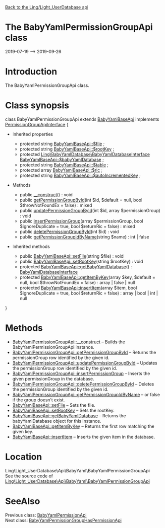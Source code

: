 [Back to the Ling/Light_UserDatabase api](https://github.com/lingtalfi/Light_UserDatabase/blob/master/doc/api/Ling/Light_UserDatabase.md)



The BabyYamlPermissionGroupApi class
================
2019-07-19 --> 2019-09-26






Introduction
============

The BabyYamlPermissionGroupApi class.



Class synopsis
==============


class <span class="pl-k">BabyYamlPermissionGroupApi</span> extends [BabyYamlBaseApi](https://github.com/lingtalfi/Light_UserDatabase/blob/master/doc/api/Ling/Light_UserDatabase/Api/BabyYaml/BabyYamlBaseApi.md) implements [PermissionGroupApiInterface](https://github.com/lingtalfi/Light_UserDatabase/blob/master/doc/api/Ling/Light_UserDatabase/Api/PermissionGroupApiInterface.md) {

- Inherited properties
    - protected string [BabyYamlBaseApi::$file](#property-file) ;
    - protected string [BabyYamlBaseApi::$rootKey](#property-rootKey) ;
    - protected [Ling\BabyYamlDatabase\BabyYamlDatabaseInterface](https://github.com/lingtalfi/BabyYamlDatabase/blob/master/doc/api/Ling/BabyYamlDatabase/BabyYamlDatabaseInterface.md) [BabyYamlBaseApi::$babyYamlDatabase](#property-babyYamlDatabase) ;
    - protected string [BabyYamlBaseApi::$table](#property-table) ;
    - protected array [BabyYamlBaseApi::$ric](#property-ric) ;
    - protected string [BabyYamlBaseApi::$autoIncrementedKey](#property-autoIncrementedKey) ;

- Methods
    - public [__construct](https://github.com/lingtalfi/Light_UserDatabase/blob/master/doc/api/Ling/Light_UserDatabase/Api/BabyYaml/BabyYamlPermissionGroupApi/__construct.md)() : void
    - public [getPermissionGroupById](https://github.com/lingtalfi/Light_UserDatabase/blob/master/doc/api/Ling/Light_UserDatabase/Api/BabyYaml/BabyYamlPermissionGroupApi/getPermissionGroupById.md)(int $id, $default = null, bool $throwNotFoundEx = false) : mixed
    - public [updatePermissionGroupById](https://github.com/lingtalfi/Light_UserDatabase/blob/master/doc/api/Ling/Light_UserDatabase/Api/BabyYaml/BabyYamlPermissionGroupApi/updatePermissionGroupById.md)(int $id, array $permissionGroup) : void
    - public [insertPermissionGroup](https://github.com/lingtalfi/Light_UserDatabase/blob/master/doc/api/Ling/Light_UserDatabase/Api/BabyYaml/BabyYamlPermissionGroupApi/insertPermissionGroup.md)(array $permissionGroup, bool $ignoreDuplicate = true, bool $returnRic = false) : mixed
    - public [deletePermissionGroupById](https://github.com/lingtalfi/Light_UserDatabase/blob/master/doc/api/Ling/Light_UserDatabase/Api/BabyYaml/BabyYamlPermissionGroupApi/deletePermissionGroupById.md)(int $id) : void
    - public [getPermissionGroupIdByName](https://github.com/lingtalfi/Light_UserDatabase/blob/master/doc/api/Ling/Light_UserDatabase/Api/BabyYaml/BabyYamlPermissionGroupApi/getPermissionGroupIdByName.md)(string $name) : int | false

- Inherited methods
    - public [BabyYamlBaseApi::setFile](https://github.com/lingtalfi/Light_UserDatabase/blob/master/doc/api/Ling/Light_UserDatabase/Api/BabyYaml/BabyYamlBaseApi/setFile.md)(string $file) : void
    - public [BabyYamlBaseApi::setRootKey](https://github.com/lingtalfi/Light_UserDatabase/blob/master/doc/api/Ling/Light_UserDatabase/Api/BabyYaml/BabyYamlBaseApi/setRootKey.md)(string $rootKey) : void
    - protected [BabyYamlBaseApi::getBabyYamlDatabase](https://github.com/lingtalfi/Light_UserDatabase/blob/master/doc/api/Ling/Light_UserDatabase/Api/BabyYaml/BabyYamlBaseApi/getBabyYamlDatabase.md)() : [BabyYamlDatabaseInterface](https://github.com/lingtalfi/BabyYamlDatabase/blob/master/doc/api/Ling/BabyYamlDatabase/BabyYamlDatabaseInterface.md)
    - protected [BabyYamlBaseApi::getItemByKey](https://github.com/lingtalfi/Light_UserDatabase/blob/master/doc/api/Ling/Light_UserDatabase/Api/BabyYaml/BabyYamlBaseApi/getItemByKey.md)(array $key, $default = null, bool $throwNotFoundEx = false) : array | false | null
    - protected [BabyYamlBaseApi::insertItem](https://github.com/lingtalfi/Light_UserDatabase/blob/master/doc/api/Ling/Light_UserDatabase/Api/BabyYaml/BabyYamlBaseApi/insertItem.md)(array $item, bool $ignoreDuplicate = true, bool $returnRic = false) : array | bool | int | null

}






Methods
==============

- [BabyYamlPermissionGroupApi::__construct](https://github.com/lingtalfi/Light_UserDatabase/blob/master/doc/api/Ling/Light_UserDatabase/Api/BabyYaml/BabyYamlPermissionGroupApi/__construct.md) &ndash; Builds the BabyYamlPermissionGroupApi instance.
- [BabyYamlPermissionGroupApi::getPermissionGroupById](https://github.com/lingtalfi/Light_UserDatabase/blob/master/doc/api/Ling/Light_UserDatabase/Api/BabyYaml/BabyYamlPermissionGroupApi/getPermissionGroupById.md) &ndash; Returns the permissionGroup row identified by the given id.
- [BabyYamlPermissionGroupApi::updatePermissionGroupById](https://github.com/lingtalfi/Light_UserDatabase/blob/master/doc/api/Ling/Light_UserDatabase/Api/BabyYaml/BabyYamlPermissionGroupApi/updatePermissionGroupById.md) &ndash; Updates the permissionGroup row identified by the given id.
- [BabyYamlPermissionGroupApi::insertPermissionGroup](https://github.com/lingtalfi/Light_UserDatabase/blob/master/doc/api/Ling/Light_UserDatabase/Api/BabyYaml/BabyYamlPermissionGroupApi/insertPermissionGroup.md) &ndash; Inserts the given permissionGroup in the database.
- [BabyYamlPermissionGroupApi::deletePermissionGroupById](https://github.com/lingtalfi/Light_UserDatabase/blob/master/doc/api/Ling/Light_UserDatabase/Api/BabyYaml/BabyYamlPermissionGroupApi/deletePermissionGroupById.md) &ndash; Deletes the permissionGroup identified by the given id.
- [BabyYamlPermissionGroupApi::getPermissionGroupIdByName](https://github.com/lingtalfi/Light_UserDatabase/blob/master/doc/api/Ling/Light_UserDatabase/Api/BabyYaml/BabyYamlPermissionGroupApi/getPermissionGroupIdByName.md) &ndash; or false if the group doesn't exist.
- [BabyYamlBaseApi::setFile](https://github.com/lingtalfi/Light_UserDatabase/blob/master/doc/api/Ling/Light_UserDatabase/Api/BabyYaml/BabyYamlBaseApi/setFile.md) &ndash; Sets the file.
- [BabyYamlBaseApi::setRootKey](https://github.com/lingtalfi/Light_UserDatabase/blob/master/doc/api/Ling/Light_UserDatabase/Api/BabyYaml/BabyYamlBaseApi/setRootKey.md) &ndash; Sets the rootKey.
- [BabyYamlBaseApi::getBabyYamlDatabase](https://github.com/lingtalfi/Light_UserDatabase/blob/master/doc/api/Ling/Light_UserDatabase/Api/BabyYaml/BabyYamlBaseApi/getBabyYamlDatabase.md) &ndash; Returns the babyYamlDatabase object for this instance.
- [BabyYamlBaseApi::getItemByKey](https://github.com/lingtalfi/Light_UserDatabase/blob/master/doc/api/Ling/Light_UserDatabase/Api/BabyYaml/BabyYamlBaseApi/getItemByKey.md) &ndash; Returns the first row matching the given key.
- [BabyYamlBaseApi::insertItem](https://github.com/lingtalfi/Light_UserDatabase/blob/master/doc/api/Ling/Light_UserDatabase/Api/BabyYaml/BabyYamlBaseApi/insertItem.md) &ndash; Inserts the given item in the database.





Location
=============
Ling\Light_UserDatabase\Api\BabyYaml\BabyYamlPermissionGroupApi<br>
See the source code of [Ling\Light_UserDatabase\Api\BabyYaml\BabyYamlPermissionGroupApi](https://github.com/lingtalfi/Light_UserDatabase/blob/master/Api/BabyYaml/BabyYamlPermissionGroupApi.php)



SeeAlso
==============
Previous class: [BabyYamlPermissionApi](https://github.com/lingtalfi/Light_UserDatabase/blob/master/doc/api/Ling/Light_UserDatabase/Api/BabyYaml/BabyYamlPermissionApi.md)<br>Next class: [BabyYamlPermissionGroupHasPermissionApi](https://github.com/lingtalfi/Light_UserDatabase/blob/master/doc/api/Ling/Light_UserDatabase/Api/BabyYaml/BabyYamlPermissionGroupHasPermissionApi.md)<br>
